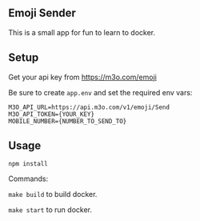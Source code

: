 ## Emoji Sender
This is a small app for fun to learn to docker.

## Setup

Get your api key from https://m3o.com/emoji

Be sure to create `app.env` and set the required env vars:

```
M3O_API_URL=https://api.m3o.com/v1/emoji/Send
M3O_API_TOKEN={YOUR_KEY}
MOBILE_NUMBER={NUMBER_TO_SEND_TO}
```

## Usage

```
npm install
```

Commands:

`make build` to build docker.

`make start` to run docker.
